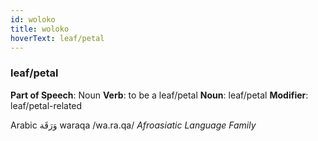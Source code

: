 ```yaml
---
id: woloko
title: woloko
hoverText: leaf/petal
---
```


### leaf/petal

**Part of Speech**: Noun
**Verb**: to be a leaf/petal
**Noun**: leaf/petal
**Modifier**: leaf/petal-related

Arabic وَرَقَة waraqa /wa.ra.qa/
*Afroasiatic Language Family*